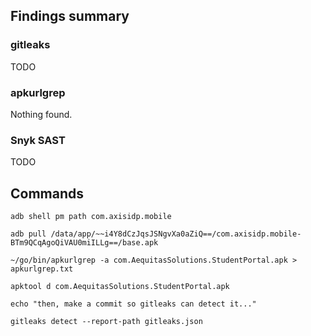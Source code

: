 ## Findings summary

### gitleaks

TODO

### apkurlgrep

Nothing found.

### Snyk SAST

TODO

## Commands

```
adb shell pm path com.axisidp.mobile

adb pull /data/app/~~i4Y8dCzJqsJSNgvXa0aZiQ==/com.axisidp.mobile-BTm9QCqAgoQiVAU0miILLg==/base.apk

~/go/bin/apkurlgrep -a com.AequitasSolutions.StudentPortal.apk > apkurlgrep.txt

apktool d com.AequitasSolutions.StudentPortal.apk

echo "then, make a commit so gitleaks can detect it..."

gitleaks detect --report-path gitleaks.json
```

